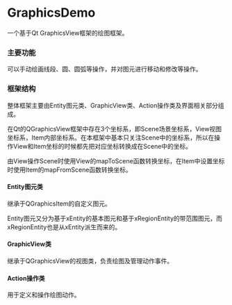 # GraphicsDemo

一个基于Qt GraphicsView框架的绘图框架。


### 主要功能

可以手动绘画线段、圆、圆弧等操作，并对图元进行移动和修改等操作。

### 框架结构

整体框架主要由Entity图元类、GraphicView类、Action操作类及界面相关部分组成。

在Qt的QGraphicsView框架中存在3个坐标系，即Scene场景坐标系，View视图坐标系，Item内部坐标系。在本框架中基本只关注Scene中的坐标系，所以在操作View和Item坐标的时候都先把对应坐标转换成在Scene中的坐标。

由View操作Scene时使用View的mapToScene函数转换坐标，在Item中设置坐标时使用Item的mapFromScene函数转换坐标。

#### Entity图元类

继承于QGraphicsItem的自定义图元。

Entity图元又分为基于xEntity的基本图元和基于xRegionEntity的带范围图元，而xRegionEntity也是从xEntity派生而来的。

#### GraphicView类

继承于QGraphicsView的视图类，负责绘图及管理动作事件。

#### Action操作类

用于定义和操作绘图动作。

